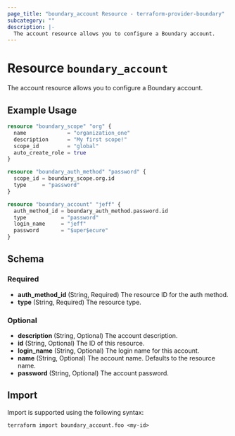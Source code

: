 ```yaml
---
page_title: "boundary_account Resource - terraform-provider-boundary"
subcategory: ""
description: |-
  The account resource allows you to configure a Boundary account.
---
```


# Resource `boundary_account`

The account resource allows you to configure a Boundary account.

## Example Usage

```terraform
resource "boundary_scope" "org" {
  name             = "organization_one"
  description      = "My first scope!"
  scope_id         = "global"
  auto_create_role = true
}

resource "boundary_auth_method" "password" {
  scope_id = boundary_scope.org.id
  type     = "password"
}

resource "boundary_account" "jeff" {
  auth_method_id = boundary_auth_method.password.id
  type           = "password"
  login_name     = "jeff"
  password       = "$uper$ecure"
}
```

## Schema

### Required

- **auth_method_id** (String, Required) The resource ID for the auth method.
- **type** (String, Required) The resource type.

### Optional

- **description** (String, Optional) The account description.
- **id** (String, Optional) The ID of this resource.
- **login_name** (String, Optional) The login name for this account.
- **name** (String, Optional) The account name. Defaults to the resource name.
- **password** (String, Optional) The account password.

## Import

Import is supported using the following syntax:

```shell
terraform import boundary_account.foo <my-id>
```
